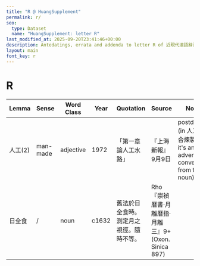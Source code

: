 ```yaml
---
title: "R @ HuangSupplement"
permalink: r/
seo:
  type: Dataset
  name: "HuangSupplement: letter R"
last_modified_at: 2025-09-20T23:41:46+00:00
description: Antedatings, errata and addenda to letter R of 近現代漢語辭源
layout: main
font_key: r
---
```

# R

<!-- Anything not in the table must be before this comment. -->

Lemma|Sense|Word Class|Year|Quotation|Source|Note|
---|---|---|---|---|---|---|
人工(2)|man-made|adjective|1972|「第一章論人工水路」|『上海新報』9月9日|postdating (in 人工配合煉製而成 it's an adverb converted from the noun)|
日全食|/|noun|c1632|舊法於日全食時。測定月之視徑。隨時不等。|Rho『崇禎曆書·月離曆指·月離三』9+ (Oxon. Sinica 897)||
